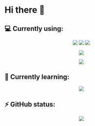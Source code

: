 # Hi there 👋

## 💻 Currently using:

<p align="center">

<img src="https://img.shields.io/badge/C-555555?logo=c&logoColor=white&style=for-the-badge"/>

<img src="https://img.shields.io/badge/python-3572A5?logo=python&logoColor=white&style=for-the-badge"/>

<img src="https://img.shields.io/badge/React-282C34?logo=react&style=for-the-badge"/>

</p>

<p align="center">

<img src="https://img.shields.io/badge/WSL Arch Linux-1793D1?logo=archlinux&logoColor=white&style=for-the-badge"/>

</p>

<p align="center">
    <img src="https://github-readme-stats.vercel.app/api/top-langs/?username=jubgjf&layout=compact&theme=nord&exclude_repo=github-readme-stats,jubgjf.github.io&locale=cn&hide_border=true"/>
</p>

## 📖 Currently learning:

<p align="center">

<img src="https://img.shields.io/badge/Haskell-5E5086?logo=haskell&style=for-the-badge"/>

</p>

## ⚡ GitHub status:

<p align="center">
    <img src="https://github-readme-stats.vercel.app/api?username=jubgjf&theme=nord&show_icons=true?locale=cn&hide_border=true"/>
</p>
